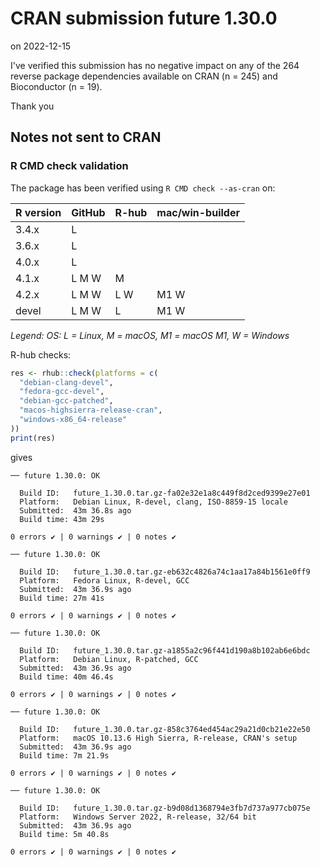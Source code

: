 # CRAN submission future 1.30.0

on 2022-12-15

I've verified this submission has no negative impact on any of the 264 reverse package dependencies available on CRAN (n = 245) and Bioconductor (n = 19).

Thank you


## Notes not sent to CRAN

### R CMD check validation

The package has been verified using `R CMD check --as-cran` on:

| R version | GitHub | R-hub  | mac/win-builder |
| --------- | ------ | ------ | --------------- |
| 3.4.x     | L      |        |                 |
| 3.6.x     | L      |        |                 |
| 4.0.x     | L      |        |                 |
| 4.1.x     | L M W  |   M    |                 |
| 4.2.x     | L M W  | L   W  | M1 W            |
| devel     | L M W  | L      | M1 W            |

_Legend: OS: L = Linux, M = macOS, M1 = macOS M1, W = Windows_


R-hub checks:

```r
res <- rhub::check(platforms = c(
  "debian-clang-devel", 
  "fedora-gcc-devel",
  "debian-gcc-patched", 
  "macos-highsierra-release-cran",
  "windows-x86_64-release"
))
print(res)
```

gives

```
── future 1.30.0: OK

  Build ID:   future_1.30.0.tar.gz-fa02e32e1a8c449f8d2ced9399e27e01
  Platform:   Debian Linux, R-devel, clang, ISO-8859-15 locale
  Submitted:  43m 36.8s ago
  Build time: 43m 29s

0 errors ✔ | 0 warnings ✔ | 0 notes ✔

── future 1.30.0: OK

  Build ID:   future_1.30.0.tar.gz-eb632c4826a74c1aa17a84b1561e0ff9
  Platform:   Fedora Linux, R-devel, GCC
  Submitted:  43m 36.9s ago
  Build time: 27m 41s

0 errors ✔ | 0 warnings ✔ | 0 notes ✔

── future 1.30.0: OK

  Build ID:   future_1.30.0.tar.gz-a1855a2c96f441d190a8b102ab6e6bdc
  Platform:   Debian Linux, R-patched, GCC
  Submitted:  43m 36.9s ago
  Build time: 40m 46.4s

0 errors ✔ | 0 warnings ✔ | 0 notes ✔

── future 1.30.0: OK

  Build ID:   future_1.30.0.tar.gz-858c3764ed454ac29a21d0cb21e22e50
  Platform:   macOS 10.13.6 High Sierra, R-release, CRAN's setup
  Submitted:  43m 36.9s ago
  Build time: 7m 21.9s

0 errors ✔ | 0 warnings ✔ | 0 notes ✔

── future 1.30.0: OK

  Build ID:   future_1.30.0.tar.gz-b9d08d1368794e3fb7d737a977cb075e
  Platform:   Windows Server 2022, R-release, 32/64 bit
  Submitted:  43m 36.9s ago
  Build time: 5m 40.8s

0 errors ✔ | 0 warnings ✔ | 0 notes ✔
```
